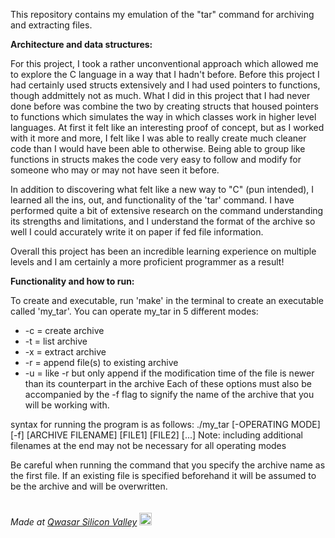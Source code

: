 This repository contains my emulation of the "tar" command for archiving and extracting files.

**Architecture and data structures:**

For this project, I took a rather unconventional approach which allowed me to explore the C language in a way that I
hadn't before. Before this project I had certainly used structs extensively and I had used pointers to functions, though
addmittely not as much. What I did in this project that I had never done before was combine the two by creating structs
that housed pointers to functions which simulates the way in which classes work in higher level languages. At first it felt
like an interesting proof of concept, but as I worked with it more and more, I felt like I was able to really create much
cleaner code than I would have been able to otherwise. Being able to group like functions in structs makes the code very
easy to follow and modify for someone who may or may not have seen it before.

In addition to discovering what felt like a new way to "C" (pun intended), I learned all the ins, out, and functionality of
the 'tar' command. I have performed quite a bit of extensive research on the command understanding its strengths and
limitations, and I understand the format of the archive so well I could accurately write it on paper if fed file
information.

Overall this project has been an incredible learning experience on multiple levels and I am certainly a more proficient
programmer as a result!

**Functionality and how to run:**

To create and executable, run 'make' in the terminal to create an executable called 'my_tar'.
You can operate my_tar in 5 different modes:
   * -c = create archive
   * -t = list archive
   * -x = extract archive
   * -r = append file(s) to existing archive
   * -u = like -r but only append if the modification time of the file is newer than its counterpart in the archive
Each of these options must also be accompanied by the -f flag to signify the name of the archive that you will be working with.

syntax for running the program is as follows:
    ./my_tar [-OPERATING MODE][-f] [ARCHIVE FILENAME] [FILE1] [FILE2] [...]
Note: including additional filenames at the end may not be necessary for all operating modes

Be careful when running the command that you specify the archive name as the first file.
If an existing file is specified beforehand it will be assumed to be the archive and will be overwritten.
<br/><br/><br/><span><i>Made at <a href='https://qwasar.io'>Qwasar Silicon Valley</a></i></span> <span><img alt='Qwasar Silicon Valley Logo' src='https://storage.googleapis.com/qwasar-public/qwasar-logo_50x50.png' width='20px'></span>
